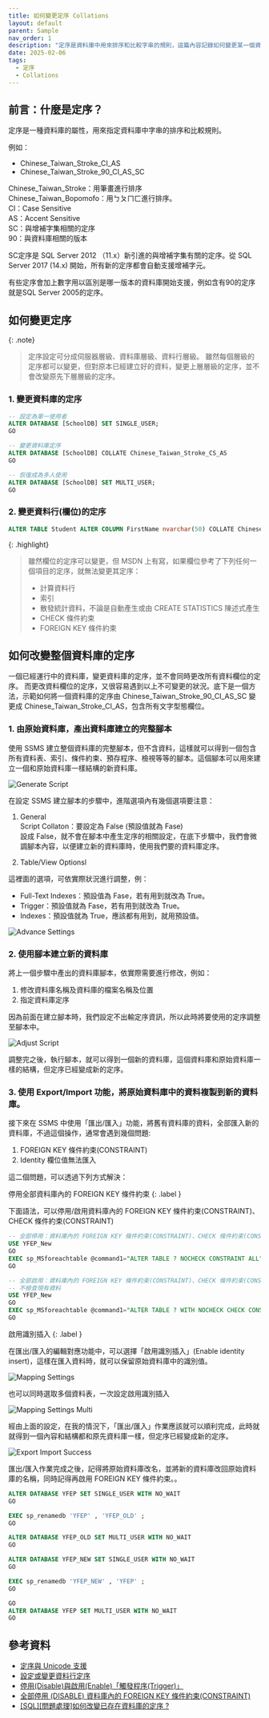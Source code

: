 ```yaml
---
title: 如何變更定序 Collations
layout: default
parent: Sample
nav_order: 1
description: "定序是資料庫中用來排序和比較字串的規則，這篇內容記錄如何變更某一個資料庫的定序。"
date: 2025-02-06
tags:
  - 定序
  - Collations
---
```


## 前言：什麼是定序？

 定序是一種資料庫的屬性，用來指定資料庫中字串的排序和比較規則。

例如：
- Chinese_Taiwan_Stroke_CI_AS
- Chinese_Taiwan_Stroke_90_CI_AS_SC

Chinese_Taiwan_Stroke：用筆畫進行排序<br>
Chinese_Taiwan_Bopomofo：用ㄅㄆㄇㄈ進行排序。<br>
CI：Case Sensitive<br>
AS：Accent Sensitive<br>
SC：與增補字集相關的定序<br>
90：與資料庫相關的版本<br>

SC定序是 SQL Server 2012 （11.x）新引進的與增補字集有關的定序。從 SQL Server 2017 (14.x) 開始，所有新的定序都會自動支援增補字元。

有些定序會加上數字用以區別是哪一版本的資料庫開始支援，例如含有90的定序就是SQL Server 2005的定序。<br>

## 如何變更定序

{: .note}
>定序設定可分成伺服器層級、資料庫層級、資料行層級。
>雖然每個層級的定序都可以變更，但對原本已經建立好的資料，變更上層層級的定序，並不會改變原先下層層級的定序。

### 1. 變更資料庫的定序
```sql
-- 設定為單一使用者
ALTER DATABASE [SchoolDB] SET SINGLE_USER;
GO

-- 變更資料庫定序
ALTER DATABASE [SchoolDB] COLLATE Chinese_Taiwan_Stroke_CS_AS
GO

-- 恢復成為多人使用
ALTER DATABASE [SchoolDB] SET MULTI_USER;
GO
```

### 2. 變更資料行(欄位)的定序
```sql
ALTER TABLE Student ALTER COLUMN FirstName nvarchar(50) COLLATE Chinese_Taiwan_Stroke_CS_AS
```

{: .highlight}
>雖然欄位的定序可以變更，但 MSDN 上有寫，如果欄位參考了下列任何一個項目的定序，就無法變更其定序：
>- 計算資料行
>- 索引
>- 散發統計資料，不論是自動產生或由 CREATE STATISTICS 陳述式產生
>- CHECK 條件約束
>- FOREIGN KEY 條件約束

## 如何改變整個資料庫的定序

一個已經運行中的資料庫，變更資料庫的定序，並不會同時更改所有資料欄位的定序。
而更改資料欄位的定序，又很容易遇到以上不可變更的狀況。底下是一個方法，示範如何將一個資料庫的定序由 Chinese_Taiwan_Stroke_90_CI_AS_SC 變更成 Chinese_Taiwan_Stroke_CI_AS，包含所有文字型態欄位。

### 1. 由原始資料庫，產出資料庫建立的完整腳本

使用 SSMS 建立整個資料庫的完整腳本，但不含資料，這樣就可以得到一個包含所有資料表、索引、條件約束、預存程序、檢視等等的腳本。這個腳本可以用來建立一個和原始資料庫一樣結構的新資料庫。

![Generate Script](images/generate-script.png)

在設定 SSMS 建立腳本的步驟中，進階選項內有幾個選項要注意：
1. General<br>
Script Collaton：要設定為 False (預設值就為 Fase)<br>
設成 False，就不會在腳本中產生定序的相關設定，在底下步驟中，我們會微調腳本內容，以便建立新的資料庫時，使用我們要的資料庫定序。

2. Table/View Optionsl

這裡面的選項，可依實際狀況進行調整，例：

- Full-Text Indexes：預設值為 Fase，若有用到就改為 True。
- Trigger：預設值就為 Fase，若有用到就改為 True。
- Indexes：預設值就為 True，應該都有用到，就用預設值。

![Advance Settings](images/advance-options.png)

### 2. 使用腳本建立新的資料庫

將上一個步驟中產出的資料庫腳本，依實際需要進行修改，例如：

1. 修改資料庫名稱及資料庫的檔案名稱及位置
2. 指定資料庫定序

因為前面在建立腳本時，我們設定不出輸定序資訊，所以此時將要使用的定序調整至腳本中。

![Adjust Script](images/adjust-script.png)
   
調整完之後，執行腳本，就可以得到一個新的資料庫，這個資料庫和原始資料庫一樣的結構，但定序已經變成新的定序。

### 3. 使用 Export/Import 功能，將原始資料庫中的資料複製到新的資料庫。

接下來在 SSMS 中使用「匯出/匯入」功能，將舊有資料庫的資料，全部匯入新的資料庫，不過這個操作，通常會遇到幾個問題:

1. FOREIGN KEY 條件約束(CONSTRAINT)
2. Identity 欄位值無法匯入

這二個問題，可以透過下列方式解決：

停用全部資料庫內的 FOREIGN KEY 條件約束
{: .label }

下面語法，可以停用/啟用資料庫內的 FOREIGN KEY 條件約束(CONSTRAINT)、CHECK 條件約束(CONSTRAINT)
```sql
-- 全部停用：資料庫內的 FOREIGN KEY 條件約束(CONSTRAINT)、CHECK 條件約束(CONSTRAINT)
USE YFEP_New
GO
EXEC sp_MSforeachtable @command1="ALTER TABLE ? NOCHECK CONSTRAINT ALL"
GO

-- 全部啟用：資料庫內的 FOREIGN KEY 條件約束(CONSTRAINT)、CHECK 條件約束(CONSTRAINT)
-- 不檢查現有資料
USE YFEP_New
GO
EXEC sp_MSforeachtable @command1="ALTER TABLE ? WITH NOCHECK CHECK CONSTRAINT ALL"
GO
```

啟用識別插入
{: .label }

在匯出/匯入的編輯對應功能中，可以選擇「啟用識別插入」(Enable identity insert)，這樣在匯入資料時，就可以保留原始資料庫中的識別值。

![Mapping Settings](images/mapping-settings.png)

也可以同時選取多個資料表，一次設定啟用識別插入

![Mapping Settings Multi](images/mapping-settings-multi.png)

經由上面的設定，在我的情況下，「匯出/匯入」作業應該就可以順利完成，此時就就得到一個內容和結構都和原先資料庫一樣，但定序已經變成新的定序。

![Export Import Success](images/export-import-success.png)

匯出/匯入作業完成之後，記得將原始資料庫改名，並將新的資料庫改回原始資料庫的名稱，同時記得再啟用 FOREIGN KEY 條件約束。。

```sql
ALTER DATABASE YFEP SET SINGLE_USER WITH NO_WAIT
GO

EXEC sp_renamedb 'YFEP' , 'YFEP_OLD' ;
GO

ALTER DATABASE YFEP_OLD SET MULTI_USER WITH NO_WAIT
GO

ALTER DATABASE YFEP_NEW SET SINGLE_USER WITH NO_WAIT
GO

EXEC sp_renamedb 'YFEP_NEW' , 'YFEP' ;
GO

GO
ALTER DATABASE YFEP SET MULTI_USER WITH NO_WAIT
GO
```

## 參考資料
- <a target="_blank" href="https://learn.microsoft.com/zh-tw/sql/relational-databases/collations/collation-and-unicode-support?view=sql-server-ver16">定序與 Unicode 支援</a>
- <a target="_blank" href="https://learn.microsoft.com/zh-tw/sql/relational-databases/collations/set-or-change-the-column-collation?view=sql-server-ver16">設定或變更資料行定序</a>
- <a target="_blank" href="https://sharedderrick.blogspot.com/2010/09/disableenabletrigger.html">停用(Disable)與啟用(Enable)「觸發程序(Trigger)」</a>
- <a target="_blank" href="https://sharedderrick.blogspot.com/2017/06/sql-server-disable-foreign-key.html">全部停用 (DISABLE) 資料庫內的 FOREIGN KEY 條件約束(CONSTRAINT)</a>
- <a target="_blank" href="https://dotblogs.com.tw/jamesfu/2016/12/10/Change_Database_Collate">[SQL][問題處理]如何改變已存在資料庫的定序 ?</a>